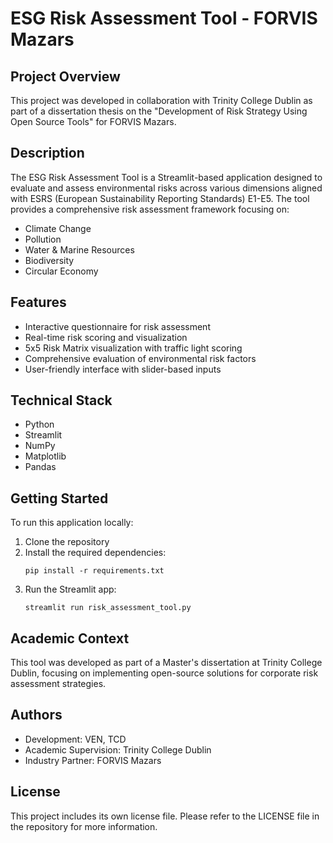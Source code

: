 # ESG Risk Assessment Tool - FORVIS Mazars

## Project Overview
This project was developed in collaboration with Trinity College Dublin as part of a dissertation thesis on the "Development of Risk Strategy Using Open Source Tools" for FORVIS Mazars.

## Description
The ESG Risk Assessment Tool is a Streamlit-based application designed to evaluate and assess environmental risks across various dimensions aligned with ESRS (European Sustainability Reporting Standards) E1-E5. The tool provides a comprehensive risk assessment framework focusing on:

- Climate Change
- Pollution
- Water & Marine Resources
- Biodiversity
- Circular Economy

## Features
- Interactive questionnaire for risk assessment
- Real-time risk scoring and visualization
- 5x5 Risk Matrix visualization with traffic light scoring
- Comprehensive evaluation of environmental risk factors
- User-friendly interface with slider-based inputs

## Technical Stack
- Python
- Streamlit
- NumPy
- Matplotlib
- Pandas

## Getting Started
To run this application locally:

1. Clone the repository
2. Install the required dependencies:
   ```
   pip install -r requirements.txt
   ```
3. Run the Streamlit app:
   ```
   streamlit run risk_assessment_tool.py
   ```

## Academic Context
This tool was developed as part of a Master's dissertation at Trinity College Dublin, focusing on implementing open-source solutions for corporate risk assessment strategies.

## Authors
- Development: VEN, TCD
- Academic Supervision: Trinity College Dublin
- Industry Partner: FORVIS Mazars

## License
This project includes its own license file. Please refer to the LICENSE file in the repository for more information.